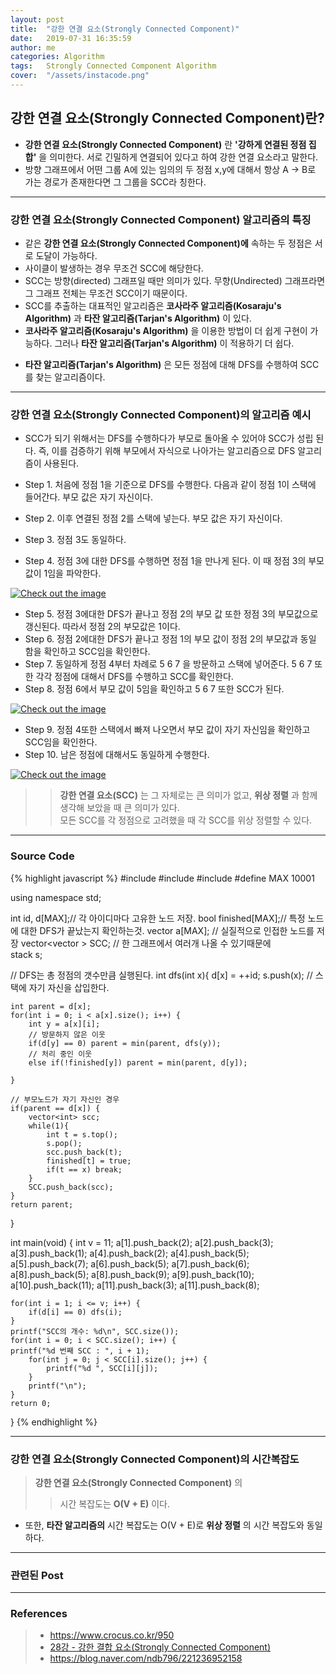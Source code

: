 ```yaml
---
layout: post
title:  "강한 연결 요소(Strongly Connected Component)"
date:   2019-07-31 16:35:59
author: me
categories: Algorithm
tags:	Strongly Connected Component Algorithm
cover:  "/assets/instacode.png"
---
```


## 강한 연결 요소(Strongly Connected Component)란?
* __강한 연결 요소(Strongly Connected Component)__ 란 __'강하게 연결된 정점 집합'__ 을 의미한다. 서로 긴밀하게 연결되어 있다고 하여 강한 연결 요소라고 말한다.
* 방향 그래프에서 어떤 그룹 A에 있는 임의의 두 정점 x,y에 대해서 항상 A -> B로 가는 경로가 존재한다면 그 그룹을 SCC라 칭한다.

<hr />


### 강한 연결 요소(Strongly Connected Component) 알고리즘의 특징
* 같은 __강한 연결 요소(Strongly Connected Component)에__ 속하는 두 정점은 서로 도달이 가능하다.
* 사이클이 발생하는 경우 무조건 SCC에 해당한다.
* SCC는 방향(directed) 그래프일 때만 의미가 있다. 무향(Undirected) 그래프라면 그 그래프 전체는 무조건 SCC이기 때문이다.
* SCC를 추출하는 대표적인 알고리즘은 __코사라주 알고리즘(Kosaraju's Algorithm)__ 과 __타잔 알고리즘(Tarjan's Algorithm)__ 이 있다.
*  __코사라주 알고리즘(Kosaraju's Algorithm)__ 을 이용한 방법이 더 쉽게 구현이 가능하다. 그러나 __타잔 알고리즘(Tarjan's Algorithm)__ 이 적용하기 더 쉽다.
  + __타잔 알고리즘(Tarjan's Algorithm)__ 은 모든 정점에 대해 DFS를 수행하여 SCC를 찾는 알고리즘이다.


<hr />


### 강한 연결 요소(Strongly Connected Component)의 알고리즘 예시
* SCC가 되기 위해서는 DFS를 수행하다가 부모로 돌아올 수 있어야 SCC가 성립 된다. 즉, 이를 검증하기 위해 부모에서 자식으로 나아가는 알고리즘으로 DFS 알고리즘이 사용된다.

* Step 1. 처음에 정점 1을 기준으로 DFS를 수행한다. 다음과 같이 정점 1이 스택에 들어간다. 부모 값은 자기 자신이다.
* Step 2. 이후 연결된 정점 2를 스택에 넣는다. 부모 값은 자기 자신이다.
* Step 3. 정점 3도 동일하다.
* Step 4. 정점 3에 대한 DFS를 수행하면 정점 1을 만나게 된다. 이 때 정점 3의 부모 값이 1임을 파악한다.
<a href="{{ site.algorithm_img }}/scc_1.JPG" data-lightbox="falcon9-large" data-title="Check out the image">
  <img src="{{ site.algorithm_img }}/scc_1.JPG" title="Check out the image">
</a>

* Step 5. 정점 3에대한 DFS가 끝나고 정점 2의 부모 값 또한 정점 3의 부모값으로 갱신된다. 따라서 정점 2의 부모값은 1이다.
* Step 6. 정점 2에대한 DFS가 끝나고 정점 1의 부모 값이 정점 2의 부모값과 동일 함을 확인하고 SCC임을 확인한다.
* Step 7. 동일하게 정점 4부터 차례로 5 6 7 을 방문하고 스택에 넣어준다. 5 6 7 또한 각각 정점에 대해서 DFS를 수행하고 SCC를 확인한다.
* Step 8. 정점 6에서 부모 값이 5임을 확인하고 5 6 7 또한 SCC가 된다. 
<a href="{{ site.algorithm_img }}/scc_2.JPG" data-lightbox="falcon9-large" data-title="Check out the image">
  <img src="{{ site.algorithm_img }}/scc_2.JPG" title="Check out the image">
</a>

* Step 9. 정점 4또한 스택에서 빠져 나오면서 부모 값이 자기 자신임을 확인하고 SCC임을 확인한다.
* Step 10. 남은 정점에 대해서도 동일하게 수행한다.
<a href="{{ site.algorithm_img }}/scc_3.JPG" data-lightbox="falcon9-large" data-title="Check out the image">
  <img src="{{ site.algorithm_img }}/scc_3.JPG" title="Check out the image">
</a>


>> __강한 연결 요소(SCC)__ 는 그 자체로는 큰 의미가 없고, __위상 정렬__ 과 함께 생각해 보았을 때 큰 의미가 있다.<br>
>> 모든 SCC를 각 정점으로 고려했을 때 각 SCC를 위상 정렬할 수 있다.


<hr />


### Source Code

{% highlight javascript %}
#include <iostream>
#include <vector>
#include <stack>
#define MAX 10001

using namespace std;

int id, d[MAX];// 각 아이디마다 고유한 노드 저장. 
bool finished[MAX];// 특정 노드에 대한 DFS가 끝났는지 확인하는것. 
vector<int> a[MAX]; // 실질적으로 인접한 노드를 저장 
vector<vector<int> > SCC; // 한 그래프에서 여러개 나올 수 있기때문에  
stack<int> s;

// DFS는 총 정점의 갯수만큼 실행된다.
int dfs(int x){
	d[x] = ++id;
	s.push(x); // 스택에 자기 자신을 삽입한다.
	
	int parent = d[x];
	for(int i = 0; i < a[x].size(); i++) {
		int y = a[x][i];
		// 방문하지 않은 이웃 
		if(d[y] == 0) parent = min(parent, dfs(y));
		// 처리 중인 이웃 
		else if(!finished[y]) parent = min(parent, d[y]);
		
	}
	
	// 부모노드가 자기 자신인 경우
	if(parent == d[x]) {
		vector<int> scc;
		while(1){
			int t = s.top();
			s.pop();
			scc.push_back(t);
			finished[t] = true;
			if(t == x) break;
		}
		SCC.push_back(scc);
	} 
	return parent;
} 

int main(void) {
	int v = 11;
	a[1].push_back(2);
	a[2].push_back(3);
	a[3].push_back(1);
	a[4].push_back(2);
	a[4].push_back(5);
	a[5].push_back(7);
	a[6].push_back(5);
	a[7].push_back(6);
	a[8].push_back(5);
	a[8].push_back(9);
	a[9].push_back(10);
	a[10].push_back(11);
	a[11].push_back(3);
	a[11].push_back(8);
	
	for(int i = 1; i <= v; i++) {
		if(d[i] == 0) dfs(i);
	}
	printf("SCC의 개수: %d\n", SCC.size());
	for(int i = 0; i < SCC.size(); i++) {
	printf("%d 번째 SCC : ", i + 1);
		for(int j = 0; j < SCC[i].size(); j++) {
			printf("%d ", SCC[i][j]);
		}
		printf("\n");
	}
	return 0;
}
{% endhighlight %}


<hr />


### 강한 연결 요소(Strongly Connected Component)의 시간복잡도
> __강한 연결 요소(Strongly Connected Component)__ 의
>> 시간 복잡도는 __O(V + E)__ 이다.
>
* 또한, __타잔 알고리즘의__ 시간 복잡도는 O(V + E)로 __위상 정렬__ 의 시간 복잡도와 동일하다.


<hr />


### 관련된 Post


<hr />


### References
> * <a href="https://www.crocus.co.kr/950">https://www.crocus.co.kr/950<a>
> * <a href="https://www.youtube.com/watch?v=H_Cg3-rv7RU&list=PLRx0vPvlEmdDHxCvAQS1_6XV4deOwfVrz&index=28">28강 - 강한 결합 요소(Strongly Connected Component)<a>
> * <a href="https://blog.naver.com/ndb796/221236952158">https://blog.naver.com/ndb796/221236952158<a>
